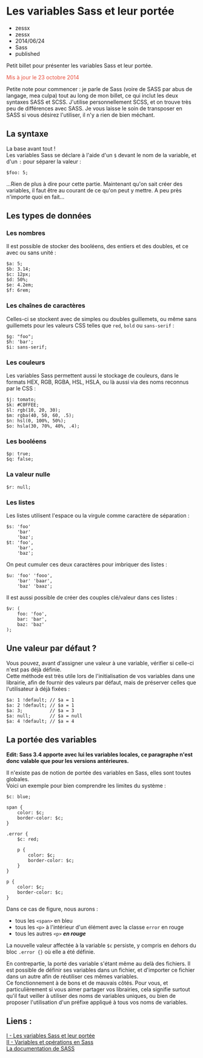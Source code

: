 # Les variables Sass et leur portée
- zessx
- zessx
- 2014/06/24
- Sass
- published

Petit billet pour présenter les variables Sass et leur portée.

<span style="color:#E74D3C">Mis à jour le 23 octobre 2014</span>

Petite note pour commencer : je parle de Sass (voire de SASS par abus de langage, mea culpa) tout au long de mon billet, ce qui inclut les deux syntaxes SASS et SCSS.
J'utilise personnellement SCSS, et on trouve très peu de différences avec SASS. Je vous laisse le soin de transposer en SASS si vous désirez l'utiliser, il n'y a rien de bien méchant.

## La syntaxe

La base avant tout !  
Les variables Sass se déclare à l'aide d'un `$` devant le nom de la variable, et d'un `:` pour séparer la valeur :

	$foo: 5;

...Rien de plus à dire pour cette partie.
Maintenant qu'on sait créer des variables, il faut être au courant de ce qu'on peut y mettre. A peu près n'importe quoi en fait... 

## Les types de données

### Les nombres

Il est possible de stocker des booléens, des entiers et des doubles, et ce avec ou sans unité :

	$a: 5;
	$b: 3.14;
	$c: 12px;
	$d: 50%;
	$e: 4.2em;
	$f: 6rem;

### Les chaînes de caractères

Celles-ci se stockent avec de simples ou doubles guillemets, ou même sans guillemets pour les valeurs CSS telles que `red`, `bold` ou `sans-serif` :

	$g: "foo";
	$h: 'bar';
	$i: sans-serif;

### Les couleurs

Les variables Sass permettent aussi le stockage de couleurs, dans le formats HEX, RGB, RGBA, HSL, HSLA, ou là aussi via des noms reconnus par le CSS :

	$j: tomato;
	$k: #C0FFEE;
	$l: rgb(10, 20, 30);
	$m: rgba(40, 50, 60, .5);
	$n: hsl(0, 100%, 50%);
	$o: hsla(30, 70%, 40%, .4);

### Les booléens

	$p: true;
	$q: false;

### La valeur nulle

	$r: null;

### Les listes

Les listes utilisent l'espace ou la virgule comme caractère de séparation :

	$s: 'foo' 
		'bar' 
		'baz';
	$t: 'foo', 
		'bar', 
		'baz';

On peut cumuler ces deux caractères pour imbriquer des listes :

	$u: 'foo' 'fooo', 
		'bar' 'baar', 
		'baz' 'baaz';

Il est aussi possible de créer des couples clé/valeur dans ces listes :

	$v: (
		foo: 'foo', 
		bar: 'bar', 
		baz: 'baz'
	);

## Une valeur par défaut ?

Vous pouvez, avant d'assigner une valeur à une variable, vérifier si celle-ci n'est pas déjà définie.  
Cette méthode est très utile lors de l'initialisation de vos variables dans une librairie, afin de fournir des valeurs par défaut, mais de préserver celles que l'utilisateur à déjà fixées :

	$a: 1 !default; // $a = 1
	$a: 2 !default; // $a = 1
	$a: 3;          // $a = 3
	$a: null;       // $a = null
	$a: 4 !default; // $a = 4

## La portée des variables

**Edit: Sass 3.4 apporte avec lui les variables locales, ce paragraphe n'est donc valable que pour les versions antérieures.**

Il n'existe pas de notion de portée des variables en Sass, elles sont toutes globales.  
Voici un exemple pour bien comprendre les limites du système : 

	$c: blue;

	span {
		color: $c;
		border-color: $c;
	}

	.error {
		$c: red;

		p {
			color: $c;
			border-color: $c;
		}
	}

	p {
		color: $c;
		border-color: $c;
	}

Dans ce cas de figure, nous aurons :

- tous les `<span>` en bleu
- tous les `<p>` à l'intérieur d'un élément avec la classe `error` en rouge
- tous les autres `<p>` ***en rouge***

La nouvelle valeur affectée à la variable `$c` persiste, y compris en dehors du bloc `.error {}` où elle a été définie.  

En contrepartie, la porté des variable s'étant même au delà des fichiers. Il est possible de définir ses variables dans un fichier, et d'importer ce fichier dans un autre afin de réutiliser ces mêmes variables.  
Ce fonctionnement à de bons et de mauvais côtés. Pour vous, et particulièrement si vous aimer partager vos librairies, cela signifie surtout qu'il faut veiller à utiliser des noms de variables uniques, ou bien de proposer l'utilisation d'un préfixe appliqué à tous vos noms de variables.


## Liens :
[I - Les variables Sass et leur portée](http://blog.smarchal.com/les-variables-sass)  
[II - Variables et opérations en Sass](http://blog.smarchal.com/variables-et-operations-en-sass)  
[La documentation de SASS](http://sass-lang.com/documentation/file.SASS_REFERENCE.html)  